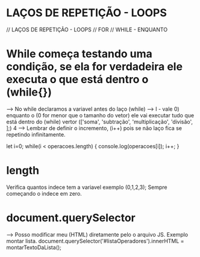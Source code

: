 # LAÇOS DE REPETIÇÃO - LOOPS 
// LAÇOS DE REPETIÇÃO - LOOPS 
// FOR
// WHILE - ENQUANTO


# While começa testando uma condição, se ela for verdadeira ele executa o que está dentro o (while{})
--> No while declaramos a variavel antes do laço (while)
--> I - vale 0) enquanto o (0 for menor que o tamanho do vetor) ele vai executar tudo que está dentro do (while) vertor (['soma', 'subtração', 'multiplicação', 'divisão', ];) 4 
--> Lembrar de definir o incremento, (i++) pois se não laço fica se repetindo infinitamente.

let i=0;
while(i < operacoes.length) {
 console.log(operacoes[i]);
  i++; 
}
# length
Verifica quantos indece tem a variavel exemplo (0,1,2,3); Sempre começando o indece em zero.
# document.querySelector
--> Posso modificar meu (HTML) diretamente pelo o arquivo JS. Exemplo montar lista.
document.querySelector('#listaOperadores').innerHTML = montarTextoDaLista();
